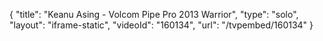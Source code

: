 {
    "title": "Keanu Asing - Volcom Pipe Pro 2013 Warrior",
    "type": "solo",
    "layout": "iframe-static",
    "videoId": "160134",
    "url": "\/tvpembed\/160134"
}